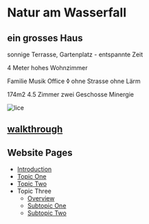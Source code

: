 # **Natur am Wasserfall**

## ein grosses Haus

sonnige Terrasse, Gartenplatz - entspannte Zeit

4 Meter hohes Wohnzimmer

Familie Musik Office ◊ ohne Strasse ohne Lärm

174m2 4.5 Zimmer zwei Geschosse Minergie

![lice](.attachments.5692/lice.gif)



## [**walkthrough**](https://my.matterport.com/show/?m=CShoARNzPcW)

## Website Pages
- [Introduction](introduction.md)
- [Topic One](topic-one.md)
- [Topic Two](topic-two.md)
- Topic Three
    - [Overview](topic-three-overview.md)
    - [Subtopic One](topic-three-subtopic-one.md)
    - [Subtopic Two](topic-three-subtopic-two.md)

